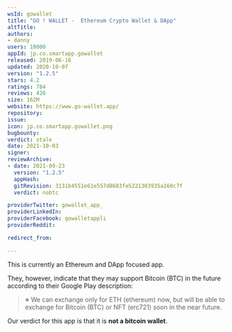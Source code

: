 ```yaml
---
wsId: gowallet
title: "GO ! WALLET -  Ethereum Crypto Wallet & DApp"
altTitle: 
authors:
- danny
users: 10000
appId: jp.co.smartapp.gowallet
released: 2019-06-16
updated: 2020-10-07
version: "1.2.5"
stars: 4.2
ratings: 784
reviews: 426
size: 162M
website: https://www.go-wallet.app/
repository: 
issue: 
icon: jp.co.smartapp.gowallet.png
bugbounty: 
verdict: stale
date: 2021-10-03
signer: 
reviewArchive:
- date: 2021-09-23
  version: "1.2.5"
  appHash: 
  gitRevision: 3131b4551e61e557d8683fe5221303935a160c7f
  verdict: nobtc

providerTwitter: gowallet_app_
providerLinkedIn: 
providerFacebook: gowalletappli
providerReddit: 

redirect_from:

---
```



This is currently an Ethereum and DApp focused app. 

They, however, indicate that they may support Bitcoin (BTC) in the future according to their Google Play description:

> ※ We can exchange only for ETH (ethereum) now, but will be able to exchange for Bitcoin (BTC) or NFT (erc721) soon in the near future.

Our verdict for this app is that it is **not a bitcoin wallet**.